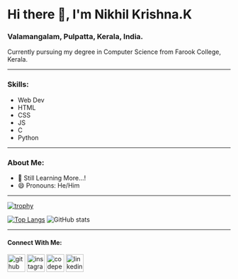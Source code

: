 # Hi there 👋, I'm Nikhil Krishna.K
### Valamangalam, Pulpatta, Kerala, India.
Currently pursuing my degree in Computer Science from Farook College, Kerala.

---

### Skills:
- Web Dev
- HTML
- CSS
- JS
- C
- Python
---

### About Me:

- 🌱 Still Learning More...!  
- 😄 Pronouns: He/Him

---

[![trophy](https://github-profile-trophy.vercel.app/?username=NIKHILKRISHNAK&theme=onedark)](https://github.com/ryo-ma/github-profile-trophy)

[![Top Langs](https://github-readme-stats.vercel.app/api/top-langs/?username=NIKHILKRISHNAK&layout=compact&theme=radical)](https://github.com/anuraghazra/github-readme-stats)
![GitHub stats](https://github-readme-stats.vercel.app/api?username=NIKHILKRISHNAK&show_icons=true&theme=radical)  

---

#### Connect With Me:
[<img src='https://cdn.jsdelivr.net/npm/simple-icons@3.0.1/icons/github.svg' alt='github' height='40'>](https://github.com/NIKHILKRISHNAK)  [<img src='https://cdn.jsdelivr.net/npm/simple-icons@3.0.1/icons/instagram.svg' alt='instagram' height='40'>](https://www.instagram.com/nikhil_krishna.k/)  [<img src='https://cdn.jsdelivr.net/npm/simple-icons@3.0.1/icons/codepen.svg' alt='codepen' height='40'>](https://codepen.io/Nikhil-Krishna-k) [<img src='https://cdn.jsdelivr.net/npm/simple-icons@3.0.1/icons/linkedin.svg' alt='linkedin' height='40'>](https://www.linkedin.com/in/nikhil-krishna-k-5b8179228) 
